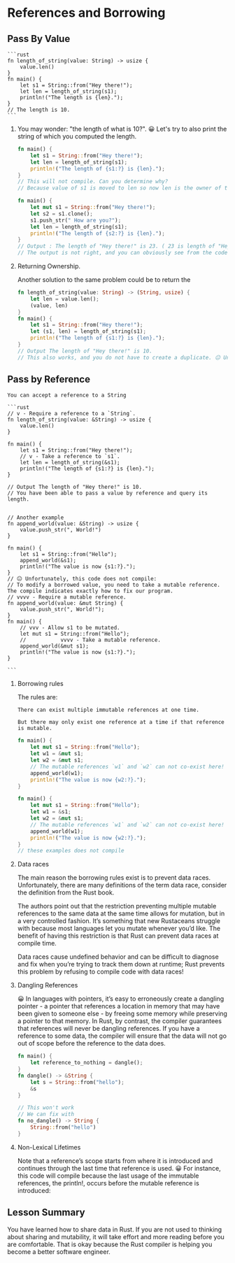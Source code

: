 # References and Borrowing

## Pass By Value

    ```rust 
    fn length_of_string(value: String) -> usize {
        value.len()
    }
    fn main() {
        let s1 = String::from("Hey there!");
        let len = length_of_string(s1);
        println!("The length is {len}.");
    }
    // The length is 10.
    ```
1. You may wonder: "the length of what is 10?". 😀 Let's try to also print the string of which you computed the length.

    ```rust 
    fn main() {
        let s1 = String::from("Hey there!");
        let len = length_of_string(s1);
        println!("The length of {s1:?} is {len}.");
    }
    // This will not compile. Can you determine why?
    // Because value of s1 is moved to len so now len is the owner of the value 

    fn main() {
        let mut s1 = String::from("Hey there!");
        let s2 = s1.clone();
        s1.push_str(" How are you?");
        let len = length_of_string(s1);
        println!("The length of {s2:?} is {len}.");
    }
    // Output : The length of "Hey there!" is 23. ( 23 is length of "Hey there! How are you? )
    // The output is not right, and you can obviously see from the code why. In larger projects, creating duplicates of data can cause you to have an outdated view.

2. Returning Ownership. 

    Another solution to the same problem could be to return the 
    ```rust
    fn length_of_string(value: String) -> (String, usize) {
        let len = value.len();
        (value, len)
    }
    fn main() {
        let s1 = String::from("Hey there!");
        let (s1, len) = length_of_string(s1);
        println!("The length of {s1:?} is {len}.");
    }
    // Output The length of "Hey there!" is 10.
    // This also works, and you do not have to create a duplicate. 😐 Unfortunately, the code is not very nice to read or write, especially if multiple parameters exist.
    ```

## Pass by Reference 

    You can accept a reference to a String

    ```rust
    // v - Require a reference to a `String`.
    fn length_of_string(value: &String) -> usize {
        value.len()
    }

    fn main() {
        let s1 = String::from("Hey there!");
        // v - Take a reference to `s1`.
        let len = length_of_string(&s1);
        println!("The length of {s1:?} is {len}.");
    }

    // Output The length of "Hey there!" is 10.
    // You have been able to pass a value by reference and query its length. 


    // Another example 
    fn append_world(value: &String) -> usize {
        value.push_str(", World!")
    }

    fn main() {
        let s1 = String::from("Hello");
        append_world(&s1);
        println!("The value is now {s1:?}.");
    }
    // 😐 Unfortunately, this code does not compile:
    // To modify a borrowed value, you need to take a mutable reference. The compile indicates exactly how to fix our program.
    // vvvv - Require a mutable reference.
    fn append_world(value: &mut String) {
        value.push_str(", World!");
    }
    fn main() {
        // vvv - Allow s1 to be mutated.
        let mut s1 = String::from("Hello");
        //           vvvv - Take a mutable reference.
        append_world(&mut s1);
        println!("The value is now {s1:?}.");
    }

    ```

1. Borrowing rules 

    The rules are:

    `There can exist multiple immutable references at one time.`

    `But there may only exist one reference at a time if that reference is mutable.`

    ```rust
    fn main() {
        let mut s1 = String::from("Hello");
        let w1 = &mut s1;
        let w2 = &mut s1;
        // The mutable references `w1` and `w2` can not co-exist here!
        append_world(w1);
        println!("The value is now {w2:?}.");
    }

    fn main() {
        let mut s1 = String::from("Hello");
        let w1 = &s1;
        let w2 = &mut s1;
        // The mutable references `w1` and `w2` can not co-exist here!
        append_world(w1);
        println!("The value is now {w2:?}.");
    }    
    // these examples does not compile

2. Data races 

    The main reason the borrowing rules exist is to prevent data races. Unfortunately, there are many definitions of the term data race, consider the definition from the Rust book. 

    The authors point out that the restriction preventing multiple mutable references to the same data at the same time allows for mutation, but in a very controlled fashion. It’s something that new Rustaceans struggle with because most languages let you mutate whenever you’d like. The benefit of having this restriction is that Rust can prevent data races at compile time.

    Data races cause undefined behavior and can be difficult to diagnose and fix when you’re trying to track them down at runtime; Rust prevents this problem by refusing to compile code with data races!

3. Dangling References 

    😀 In languages with pointers, it’s easy to erroneously create a dangling pointer - a pointer that references a location in memory that may have been given to someone else - by freeing some memory while preserving a pointer to that memory. In Rust, by contrast, the compiler guarantees that references will never be dangling references. If you have a reference to some data, the compiler will ensure that the data will not go out of scope before the reference to the data does.

    ```rust
    fn main() {
        let reference_to_nothing = dangle();
    }
    fn dangle() -> &String {
        let s = String::from("hello");
        &s
    }

    // This won't work
    // We can fix with 
    fn no_dangle() -> String {
        String::from("hello")
    }

4. Non-Lexical Lifetimes

    Note that a reference’s scope starts from where it is introduced and continues through the last time that reference is used. 😀 For instance, this code will compile because the last usage of the immutable references, the println!, occurs before the mutable reference is introduced:

## Lesson Summary 

You have learned how to share data in Rust. If you are not used to thinking about sharing and mutability, it will take effort and more reading before you are comfortable. That is okay because the Rust compiler is helping you become a better software engineer.